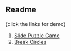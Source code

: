 ## Readme
(click the links for demo)
1. [Slide Puzzle Game](https://madrajib.github.io/games/slide_puzzle_game/)
1. [Break Circles](https://madrajib.github.io/games/break_circles/)


